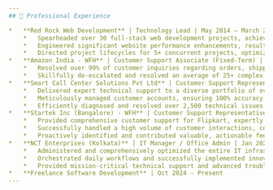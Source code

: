 ```yaml
---
## 💼 Professional Experience

*   **Red Rock Web Development** | Technology Lead | May 2014 – March 2020 (Remote employment)
    *   Spearheaded over 30 full-stack web development projects, achieving 98%+ on-time delivery and exceeding client expectations for quality.
    *   Engineered significant website performance enhancements, resulting in an average 40% improvement in loading speed and a 25% increase in user engagement.
    *   Directed project lifecycles for 5+ concurrent projects, optimizing resource allocation and managing team deliverables to consistently meet strategic business objectives.
*   **Amazon India - WFH** | Customer Support Associate (Fixed-Term) | June 2020 – Dec 2020 (Remote employment)
    *   Resolved over 99% of customer inquiries regarding orders, shipping, and returns during the first interaction, surpassing resolution time targets by 15%.
    *   Skillfully de-escalated and resolved an average of 25+ complex customer issues daily, maintaining a 95% customer satisfaction rating.
*   **Smart Call Center Solutions Pvt Ltd** | Customer Support Representative | March 2021 – March 2022 (On-site employment)
    *   Delivered expert technical support to a diverse portfolio of over 850 US-based customers utilizing Electronic Logging Devices (ELD), achieving a 97% first-call resolution rate.
    *   Meticulously managed customer accounts, ensuring 100% accuracy in device reporting and full compliance with federal DOT regulations for all clients.
    *   Efficiently diagnosed and resolved over 2,500 technical issues related to ELD devices, reducing average client downtime by 30% and enhancing device reliability.
*   **Startek Inc (Bangalore) - WFH** | Customer Support Representative | May 2022 – June 2023 (Remote employment)
    *   Provided comprehensive customer support for Flipkart, expertly managing 80+ daily inquiries concerning orders, returns, and intricate logistics challenges, ensuring prompt and effective resolutions.
    *   Successfully handled a high volume of customer interactions, consistently achieving 96%+ customer satisfaction ratings and exceeding quality assurance benchmarks by 10%.
    *   Proactively identified and contributed valuable, actionable feedback that resulted in a 15% improvement in first-call resolution rates and a 10% reduction in average handling time.
*   **NCT Enterprises (Kolkata)** | IT Manager / Office Admin | Jan 2024 – Sept 2024 (On-site employment)
    *   Administered and comprehensively optimized the entire IT infrastructure, supporting over 120 users and critical business systems, thereby enhancing overall operational efficiency by 35%.
    *   Orchestrated daily workflows and successfully implemented innovative strategic initiatives that boosted team productivity by 25% and reduced operational costs by 20%.
    *   Provided mission-critical technical support and advanced troubleshooting for all in-house hardware (100+ devices) and software systems, drastically reducing system downtime by 60% and resolving 99.9% of all technical issues within a 6-hour timeframe.
*   **Freelance Software Development** | Oct 2024 - Present
---
```


